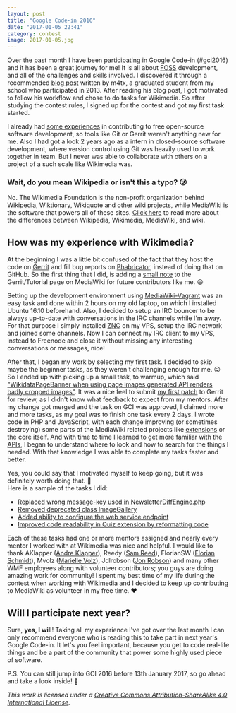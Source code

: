 ```yaml
---
layout: post
title: "Google Code-in 2016"
date: "2017-01-05 22:41"
category: contest
image: 2017-01-05.jpg
---
```

Over the past month I have been participating in Google Code-in (#gci2016) and it has been a great journey for me! It is all about [FOSS](https://en.wikipedia.org/wiki/Free_and_open-source_software) development, and all of the challenges and skills involved. I discovered it through a recommended [blog post](http://m4tx.pl/en/2014/05/google-code-in-2013-grand-prize-trip/) written by m4tx, a graduated student from my school who participated in 2013. After reading his blog post, I got motivated to follow his workflow and chose to do tasks for Wikimedia. So after studying the contest rules, I signed up for the contest and got my first task started.

I already had [some experiences](https://github.com/codebucketdev?tab=overview&from=2016-12-01&to=2016-12-31) in contributing to free open-source software development, so tools like Git or Gerrit weren't anything new for me. Also I had got a look 2 years ago as a intern in closed-source software development, where version control using Git was heavily used to work together in team. But I never was able to collaborate with others on a project of a such scale like Wikimedia was.

### Wait, do you mean Wikipedia or isn't this a typo? :confused:
No. The Wikimedia Foundation is the non-profit organization behind Wikipedia, Wiktionary, Wikiquote and other wiki projects, while MediaWiki is the software that powers all of these sites. [Click here](https://www.mediawiki.org/wiki/Differences_between_Wikipedia,_Wikimedia,_MediaWiki,_and_wiki) to read more about the differences between Wikipedia, Wikimedia, MediaWiki, and wiki.

## How was my experience with Wikimedia?

At the beginning I was a little bit confused of the fact that they host the code on [Gerrit](https://gerrit.wikimedia.org/r/) and fill bug reports on [Phabricator](https://phabricator.wikimedia.org/), instead of doing that on GitHub. So the first thing that I did, is adding a [small note](https://www.mediawiki.org/w/index.php?title=Gerrit/Tutorial&diff=2299207&oldid=2275142) to the Gerrit/Tutorial page on MediaWiki for future contributors like me. :smile:

Setting up the development environment using [MediaWiki-Vagrant](https://www.mediawiki.org/wiki/MediaWiki-Vagrant) was an easy task and done within 2 hours on my old laptop, on which I installed Ubuntu 16.10 beforehand. Also, I decided to setup an IRC bouncer to be always up-to-date with conversations in the IRC channels while I'm away. For that purpose I simply installed [ZNC](http://wiki.znc.in/ZNC) on my VPS, setup the IRC network and joined some channels. Now I can connect my IRC client to my VPS, instead to Freenode and close it without missing any interesting conversations or messages, nice!

After that, I began my work by selecting my first task. I decided to skip maybe the beginner tasks, as they weren't challenging enough for me. :stuck_out_tongue_winking_eye: So I ended up with picking up a small task, to warmup, which said ["WikidataPageBanner when using page images generated API renders badly cropped images"](https://phabricator.wikimedia.org/T131424). It was a nice feel to submit [my first patch](https://gerrit.wikimedia.org/r/#/c/324775/) to Gerrit for review, as I didn't know what feedback to expect from my mentors. After my change got merged and the task on GCI was approved, I claimed more and more tasks, as my goal was to finish one task every 2 days. I wrote code in PHP and JavaScript, with each change improving (or sometimes destroying) some parts of the MediaWiki related projects like [extensions](https://www.mediawiki.org/wiki/Category:Extensions) or the core itself. And with time to time I learned to get more familiar with the [APIs](https://en.wikipedia.org/wiki/Application_programming_interface), I began to understand where to look and how to search for the things I needed. With that knowledge I was able to complete my tasks faster and better.

Yes, you could say that I motivated myself to keep going, but it was definitely worth doing that. :muscle:  
Here is a sample of the tasks I did:

 - [Replaced wrong message-key used in NewsletterDiffEngine.php](https://gerrit.wikimedia.org/r/328563)
 - [Removed deprecated class ImageGallery](https://gerrit.wikimedia.org/r/329773)
 - [Added ability to configure the web service endpoint](https://gerrit.wikimedia.org/r/330184)
 - [Improved code readability in Quiz extension by reformatting code](https://gerrit.wikimedia.org/r/325097)

Each of these tasks had one or more mentors assigned and nearly every mentor I worked with at Wikimedia was nice and helpful. I would like to thank AKlapper ([Andre Klapper](https://www.mediawiki.org/wiki/User:AKlapper_(WMF))), Reedy ([Sam Reed](https://www.mediawiki.org/wiki/User:Reedy)), FlorianSW ([Florian Schmidt](https://www.mediawiki.org/wiki/User:Florianschmidtwelzow)), Mvolz ([Marielle Volz](https://www.mediawiki.org/wiki/User:Mvolz)), Jdlrobson ([Jon Robson](https://www.mediawiki.org/wiki/User:Jdlrobson)) and many other WMF employees along with volunteer contributors; you guys are doing amazing work for community! I spent my best time of my life during the contest when working with Wikimedia and I decided to keep up contributing to MediaWiki as volunteer in my free time. :heart:

## Will I participate next year?

Sure, **yes, I will**! Taking all my experience I've got over the last month I can only recommend everyone who is reading this to take part in next year's Google Code-in. It let's you feel important, because you get to code real-life things and be a part of the community that power some highly used piece of software.

P.S. You can still jump into GCI 2016 before 13th January 2017, so go ahead and take a look inside! :wave:

*This work is licensed under a [Creative Commons Attribution-ShareAlike 4.0 International License](http://creativecommons.org/licenses/by-sa/4.0/).*
